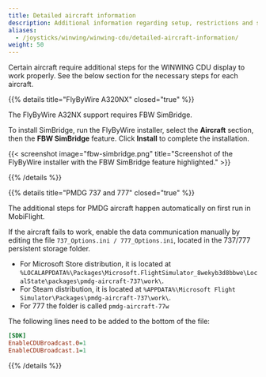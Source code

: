 ```yaml
---
title: Detailed aircraft information
description: Additional information regarding setup, restrictions and specialties of certain aircraft.
aliases:
  - /joysticks/winwing/winwing-cdu/detailed-aircraft-information/
weight: 50
---
```


Certain aircraft require additional steps for the WINWING CDU display to work properly. See the below section for the necessary steps for each aircraft.

{{% details title="FlyByWire A320NX" closed="true" %}}

The FlyByWire A32NX support requires FBW SimBridge.

To install SimBridge, run the FlyByWire installer, select the **Aircraft** section, then the **FBW SimBridge** feature. Click **Install** to complete the installation.

{{< screenshot image="fbw-simbridge.png" title="Screenshot of the FlyByWire installer with the FBW SimBridge feature highlighted." >}}

{{% /details %}}

{{% details title="PMDG 737 and 777" closed="true" %}}

The additional steps for PMDG aircraft happen automatically on first run in MobiFlight.

If the aircraft fails to work, enable the data communication manually by editing the file `737_Options.ini / 777_Options.ini`, located in the 737/777 persistent storage folder.

- For Microsoft Store distribution, it is located at `%LOCALAPPDATA%\Packages\Microsoft.FlightSimulator_8wekyb3d8bbwe\LocalState\packages\pmdg-aircraft-737\work\`.
- For Steam distribution, it is located at `%APPDATA%\Microsoft Flight Simulator\Packages\pmdg-aircraft-737\work\`.
- For 777 the folder is called `pmdg-aircraft-77w`

The following lines need to be added to the bottom of the file:

```ini
[SDK]
EnableCDUBroadcast.0=1
EnableCDUBroadcast.1=1
```

{{% /details %}}

